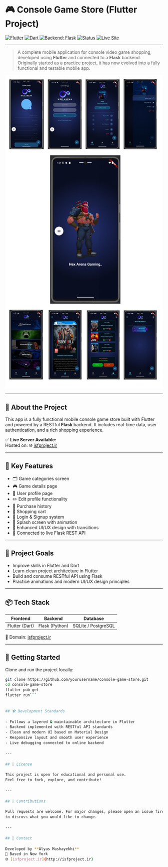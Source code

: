 # 🎮 Console Game Store (Flutter Project)

[![Flutter](https://img.shields.io/badge/flutter-%2302569B.svg?style=for-the-badge&logo=flutter&logoColor=white)](https://flutter.dev/)
[![Dart](https://img.shields.io/badge/dart-%230175C2.svg?style=for-the-badge&logo=dart&logoColor=white)](https://dart.dev/)
[![Backend: Flask](https://img.shields.io/badge/backend-flask-black?style=for-the-badge&logo=flask&logoColor=white)](https://flask.palletsprojects.com/)
[![Status](https://img.shields.io/badge/status-active-brightgreen?style=for-the-badge)]()
[![Live Site](https://img.shields.io/badge/Live%20Demo-isfproject.ir-blue?style=for-the-badge)](http://isfproject.ir)

---

> A complete mobile application for console video game shopping, developed using **Flutter** and connected to a **Flask** backend.  
> Originally started as a practice project, it has now evolved into a fully functional and testable mobile app.

![Console Game Store Banner](readme-flutter.png)

---

## 📱 About the Project

This app is a fully functional mobile console game store built with Flutter and powered by a RESTful **Flask** backend. It includes real-time data, user authentication, and a rich shopping experience.

✅ **Live Server Available:**  
Hosted on: 🌐 [isfproject.ir](http://isfproject.ir)

---

## 🧩 Key Features

- 🗂 Game categories screen  
- 🎮 Game details page  
- 👤 User profile page  
- ✏️ Edit profile functionality  
- 🧾 Purchase history  
- 🛒 Shopping cart  
- 🔐 Login & Signup system  
- 💫 Splash screen with animation  
- 🎨 Enhanced UI/UX design with transitions  
- 🔗 Connected to live Flask REST API

---

## 🎯 Project Goals

- Improve skills in Flutter and Dart  
- Learn clean project architecture in Flutter  
- Build and consume RESTful API using Flask  
- Practice animations and modern UI/UX design principles

---

## 📦 Tech Stack

| Frontend      | Backend       | Database         |
|---------------|---------------|------------------|
| Flutter (Dart) | Flask (Python) | SQLite / PostgreSQL |

🔗 Domain: [isfproject.ir](http://isfproject.ir)

---

## 🚀 Getting Started

Clone and run the project locally:

```bash
git clone https://github.com/yourusername/console-game-store.git
cd console-game-store
flutter pub get
flutter run```


## 🛠️ Development Standards

- Follows a layered & maintainable architecture in Flutter  
- Backend implemented with RESTful API standards  
- Clean and modern UI based on Material Design  
- Responsive layout and smooth user experience  
- Live debugging connected to online backend

---

## 📄 License

This project is open for educational and personal use.  
Feel free to fork, explore, and contribute!

---

## 🤝 Contributions

Pull requests are welcome. For major changes, please open an issue first  
to discuss what you would like to change.

---

## 📧 Contact

Developed by **Alyas Mashayekhi**  
📍 Based in New York  
🌐 [isfproject.ir](http://isfproject.ir)


